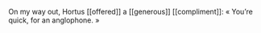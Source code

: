 On my way out, Hortus [[offered]] a [[generous]] [[compliment]]: « You’re quick, for an anglophone. »